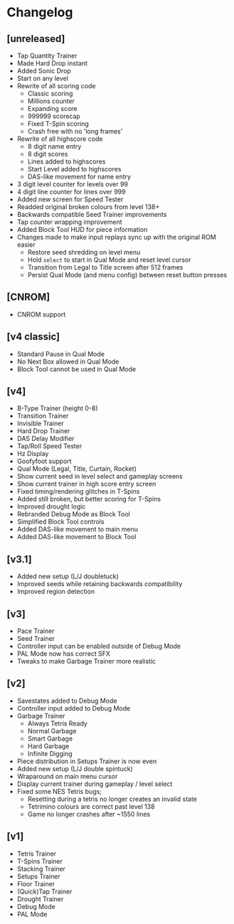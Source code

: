 # Changelog
## [unreleased]
* Tap Quantity Trainer
* Made Hard Drop instant
* Added Sonic Drop
* Start on any level
* Rewrite of all scoring code
    * Classic scoring
    * Millions counter 
    * Expanding score 
    * 999999 scorecap 
    * Fixed T-Spin scoring
    * Crash free with no 'long frames'
* Rewrite of all highscore code
    * 8 digit name entry
    * 8 digit scores
    * Lines added to highscores
    * Start Level added to highscores
    * DAS-like movement for name entry
* 3 digit level counter for levels over 99
* 4 digit line counter for lines over 999
* Added new screen for Speed Tester
* Readded original broken colours from level 138+
* Backwards compatible Seed Trainer improvements
* Tap counter wrapping improvement
* Added Block Tool HUD for piece information
* Changes made to make input replays sync up with the original ROM easier
    * Restore seed shredding on level menu
    * Hold `select` to start in Qual Mode and reset level cursor 
    * Transition from Legal to Title screen after 512 frames
    * Persist Qual Mode (and menu config) between reset button presses

## [CNROM]
* CNROM support

## [v4 classic]
- Standard Pause in Qual Mode
- No Next Box allowed in Qual Mode
- Block Tool cannot be used in Qual Mode

## [v4]
- B-Type Trainer (height 0-8)
- Transition Trainer
- Invisible Trainer
- Hard Drop Trainer
- DAS Delay Modifier
- Tap/Roll Speed Tester
- Hz Display
- Goofyfoot support
- Qual Mode (Legal, Title, Curtain, Rocket)
- Show current seed in level select and gameplay screens
- Show current trainer in high score entry screen
- Fixed timing/rendering glitches in T-Spins
- Added still broken, but better scoring for T-Spins
- Improved drought logic
- Rebranded Debug Mode as Block Tool
- Simplified Block Tool controls
- Added DAS-like movement to main menu
- Added DAS-like movement to Block Tool

## [v3.1]
- Added new setup (L/J doubletuck)
- Improved seeds while retaining backwards compatibility
- Improved region detection

## [v3]
- Pace Trainer
- Seed Trainer
- Controller input can be enabled outside of Debug Mode
- PAL Mode now has correct SFX
- Tweaks to make Garbage Trainer more realistic

## [v2]
- Savestates added to Debug Mode
- Controller input added to Debug Mode
- Garbage Trainer
    - Always Tetris Ready
    - Normal Garbage
    - Smart Garbage 
    - Hard Garbage
    - Infinite Digging
- Piece distribution in Setups Trainer is now even
- Added new setup (L/J double spintuck)
- Wraparound on main menu cursor
- Display current trainer during gameplay / level select
- Fixed some NES Tetris bugs;
    - Resetting during a tetris no longer creates an invalid state
    - Tetrimino colours are correct past level 138
    - Game no longer crashes after ~1550 lines

## [v1]
- Tetris Trainer
- T-Spins Trainer
- Stacking Trainer
- Setups Trainer
- Floor Trainer
- (Quick)Tap Trainer
- Drought Trainer
- Debug Mode
- PAL Mode
